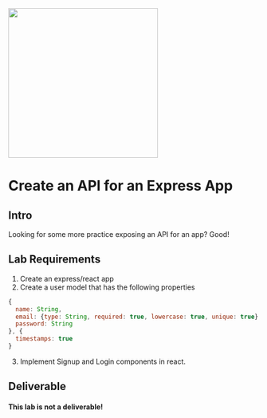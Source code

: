 <img src="https://i.imgur.com/IDAt2qE.png" height="300">

# Create an API for an Express App

## Intro

Looking for some more practice exposing an API for an app?  Good!

## Lab Requirements

1. Create an express/react app
2. Create a user model that has the following properties

```js
{
  name: String,
  email: {type: String, required: true, lowercase: true, unique: true},
  password: String
}, {
  timestamps: true
}
```
3.  Implement Signup and Login components in react. 



## Deliverable

#### This lab is not a deliverable!

